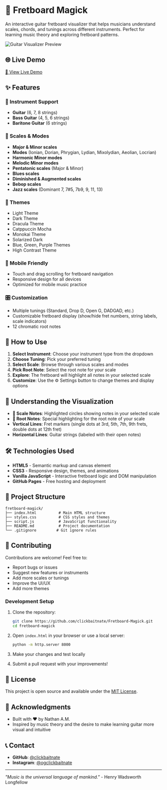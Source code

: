 # 🎸 Fretboard Magick

An interactive guitar fretboard visualizer that helps musicians understand scales, chords, and tunings across different instruments. Perfect for learning music theory and exploring fretboard patterns.

![Guitar Visualizer Preview](https://via.placeholder.com/800x400/667eea/ffffff?text=Fretboard+Magick)

## 🌐 Live Demo

[🔗 View Live Demo](https://clickbaitnate.github.io/Fretboard-Magick/)

## ✨ Features

### 🎵 Instrument Support
- **Guitar** (6, 7, 8 strings)
- **Bass Guitar** (4, 5, 6 strings)
- **Baritone Guitar** (6 strings)

### 🎼 Scales & Modes
- **Major & Minor scales**
- **Modes** (Ionian, Dorian, Phrygian, Lydian, Mixolydian, Aeolian, Locrian)
- **Harmonic Minor modes**
- **Melodic Minor modes**
- **Pentatonic scales** (Major & Minor)
- **Blues scales**
- **Diminished & Augmented scales**
- **Bebop scales**
- **Jazz scales** (Dominant 7, 7#5, 7b9, 9, 11, 13)

### 🎨 Themes
- Light Theme
- Dark Theme
- Dracula Theme
- Catppuccin Mocha
- Monokai Theme
- Solarized Dark
- Blue, Green, Purple Themes
- High Contrast Theme

### 📱 Mobile Friendly
- Touch and drag scrolling for fretboard navigation
- Responsive design for all devices
- Optimized for mobile music practice

### 🎛️ Customization
- Multiple tunings (Standard, Drop D, Open G, DADGAD, etc.)
- Customizable fretboard display (show/hide fret numbers, string labels, scale indicators)
- 12 chromatic root notes

## 🚀 How to Use

1. **Select Instrument**: Choose your instrument type from the dropdown
2. **Choose Tuning**: Pick your preferred tuning
3. **Select Scale**: Browse through various scales and modes
4. **Pick Root Note**: Select the root note for your scale
5. **Explore**: The fretboard will highlight all notes in your selected scale
6. **Customize**: Use the ⚙️ Settings button to change themes and display options

## 🎯 Understanding the Visualization

- **🔵 Scale Notes**: Highlighted circles showing notes in your selected scale
- **🔴 Root Notes**: Special highlighting for the root note of your scale
- **Vertical Lines**: Fret markers (single dots at 3rd, 5th, 7th, 9th frets, double dots at 12th fret)
- **Horizontal Lines**: Guitar strings (labeled with their open notes)

## 🛠️ Technologies Used

- **HTML5** - Semantic markup and canvas element
- **CSS3** - Responsive design, themes, and animations
- **Vanilla JavaScript** - Interactive fretboard logic and DOM manipulation
- **GitHub Pages** - Free hosting and deployment

## 📁 Project Structure

```
fretboard-magick/
├── index.html          # Main HTML structure
├── styles.css          # CSS styles and themes
├── script.js           # JavaScript functionality
├── README.md           # Project documentation
└── .gitignore         # Git ignore rules
```

## 🤝 Contributing

Contributions are welcome! Feel free to:

- Report bugs or issues
- Suggest new features or instruments
- Add more scales or tunings
- Improve the UI/UX
- Add more themes

### Development Setup

1. Clone the repository:
   ```bash
   git clone https://github.com/clickbaitnate/Fretboard-Magick.git
   cd fretboard-magick
   ```

2. Open `index.html` in your browser or use a local server:
   ```bash
   python -m http.server 8000
   ```

3. Make your changes and test locally

4. Submit a pull request with your improvements!

## 📄 License

This project is open source and available under the [MIT License](LICENSE).

## 🙏 Acknowledgments

- Built with ❤️ by Nathan A.M.
- Inspired by music theory and the desire to make learning guitar more visual and intuitive

## 📞 Contact

- **GitHub**: [@clickbaitnate](https://github.com/clickbaitnate)
- **Instagram**: [@ogclickbaitnate](https://www.instagram.com/ogclickbaitnate)

---

*"Music is the universal language of mankind."* - Henry Wadsworth Longfellow
